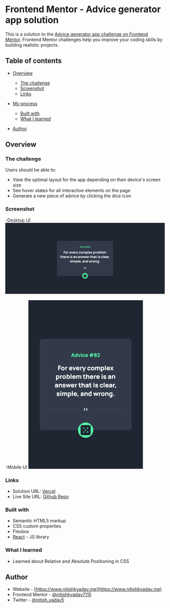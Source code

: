 # Frontend Mentor - Advice generator app solution

This is a solution to the [Advice generator app challenge on Frontend Mentor](https://www.frontendmentor.io/challenges/advice-generator-app-QdUG-13db). Frontend Mentor challenges help you improve your coding skills by building realistic projects.

## Table of contents

- [Overview](#overview)
  - [The challenge](#the-challenge)
  - [Screenshot](#screenshot)
  - [Links](#links)
- [My process](#my-process)

  - [Built with](#built-with)
  - [What I learned](#what-i-learned)

- [Author](#author)

## Overview

### The challenge

Users should be able to:

- View the optimal layout for the app depending on their device's screen size
- See hover states for all interactive elements on the page
- Generate a new piece of advice by clicking the dice icon

### Screenshot

-Desktop UI <br>
![Desktop UI](./screenshots/Desktop.png)
<br>
<br>
-Mobile UI
![Mobile UI](./screenshots/Mobile.png)

### Links

- Solution URL: [Vercel](https://github.com/nitishkyadav7115/advice-generator-app)
- Live Site URL: [Github Repo](https://advice-generator-app-opal.vercel.app/)

### Built with

- Semantic HTML5 markup
- CSS custom properties
- Flexbox
- [React](https://reactjs.org/) - JS library

### What I learned

- Learned about Relative and Absolute Positioning in CSS

## Author

- Website - [https://www.nitishkyadav.me](https://www.nitishkyadav.me)
- Frontend Mentor - [@nitishkyadav7115](https://www.frontendmentor.io/profile/nitishkyadav7115)
- Twitter - [@nitish_yadav5](https://www.twitter.com/nitish_yadav5)
